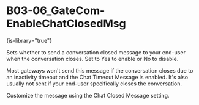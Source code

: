 # B03-06_GateCom-EnableChatClosedMsg

{is-library="true"}

<snippet id="B03-06_GateCom-EnableChatClosedMsg_snippet">



Sets whether to send a conversation closed message to your end-user when the conversation closes. Set to Yes to enable or No to disable.

Most gateways won't send this message if the conversation closes due to an inactivity timeout and the Chat Timeout Message is enabled. It's also usually not sent if your end-user specifically closes the conversation.

Customize the message using the Chat Closed Message setting.


</snippet>